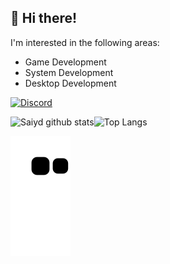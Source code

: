 ## 👋 Hi there!

I'm interested in the following areas:
- Game Development
- System Development
- Desktop Development

[![Discord](https://img.shields.io/badge/Discord-Profile-blue?logo=discord&logoColor=white)](https://discord.com/users/543668455329759244)

![Saiyd github stats](https://github-readme-stats.vercel.app/api?username=danilrudin&include_all_commits=true&count_private=false&show_icons=true&line_height=20&title_color=FFFFFF&icon_color=FFFFFF&text_color=FFFFFF&bg_color=0D1117)![Top Langs](https://github-readme-stats.vercel.app/api/top-langs/?username=maslinin&layout=compact&title_color=FFFFFF&icon_color=FFFFFF&text_color=FFFFFF&bg_color=0D1117)

![Snake animation](https://github.com/rafaballerini/rafaballerini/blob/output/github-contribution-grid-snake.svg)
